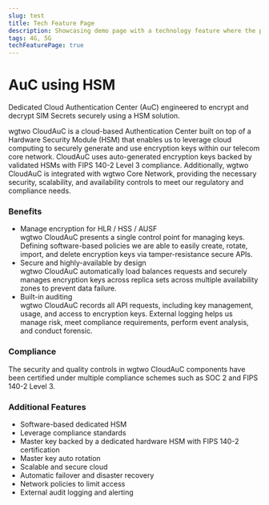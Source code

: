 ```yaml
---
slug: test
title: Tech Feature Page
description: Showcasing demo page with a technology feature where the page is the mast and the rest is just a shell showing what it's capable of doing as a means to an end that will soon be resolved, hopefully
tags: 4G, 5G
techFeaturePage: true
---
```


# AuC using HSM

Dedicated Cloud Authentication Center (AuC) engineered to encrypt and decrypt SIM Secrets securely using a HSM solution.

wgtwo CloudAuC is a cloud-based Authentication Center built on top of a Hardware Security Module (HSM) that enables us to leverage cloud computing to securely generate and use encryption keys within our telecom core network. CloudAuC uses auto-generated encryption keys backed by validated HSMs with FIPS 140-2 Level 3 compliance. Additionally, wgtwo CloudAuC is integrated with wgtwo Core Network, providing the necessary security, scalability, and availability controls to meet our regulatory and compliance needs.

### Benefits

- Manage encryption for HLR / HSS / AUSF<br />
wgtwo CloudAuC presents a single control point for managing keys. Defining software-based policies we are able to easily create, rotate, import, and delete encryption keys via tamper-resistance secure APIs.
- Secure and highly-available by design<br />
wgtwo CloudAuC automatically load balances requests and securely manages encryption keys across replica sets across multiple availability zones to prevent data failure.
- Built-in auditing<br />
wgtwo CloudAuC records all API requests, including key management, usage, and access to encryption keys. External logging helps us manage risk, meet compliance requirements, perform event analysis, and conduct forensic.

### Compliance

The security and quality controls in wgtwo CloudAuC components have been certified under multiple compliance schemes such as SOC 2 and FIPS 140-2 Level 3.

### Additional Features

- Software-based dedicated HSM
- Leverage compliance standards
- Master key backed by a dedicated hardware HSM with FIPS 140-2 certification
- Master key auto rotation
- Scalable and secure cloud
- Automatic failover and disaster recovery
- Network policies to limit access
- External audit logging and alerting